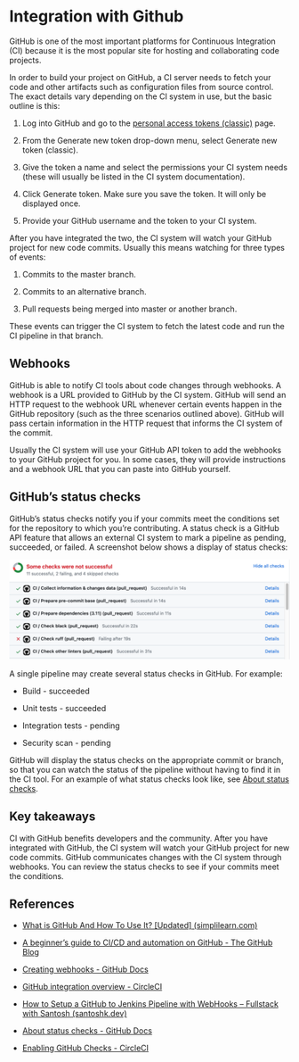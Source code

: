 # Integration with Github

GitHub is one of the most important platforms for Continuous Integration (CI) because it is the most popular site for hosting and collaborating code projects.

In order to build your project on GitHub, a CI server needs to fetch your code and other artifacts such as configuration files from source control. The exact details vary depending on the CI system in use, but the basic outline is this:

1. Log into GitHub and go to the [personal access tokens (classic)](https://github.com/settings/tokens) page.

2. From the Generate new token drop-down menu, select Generate new token (classic).

3. Give the token a name and select the permissions your CI system needs (these will usually be listed in the CI system documentation).

4. Click Generate token. Make sure you save the token. It will only be displayed once.

5. Provide your GitHub username and the token to your CI system.

After you have integrated the two, the CI system will watch your GitHub project for new code commits. Usually this means watching for three types of events:

1. Commits to the master branch.

2. Commits to an alternative branch.

3. Pull requests being merged into master or another branch.

These events can trigger the CI system to fetch the latest code and run the CI pipeline in that branch. 

## Webhooks
GitHub is able to notify CI tools about code changes through webhooks. A webhook is a URL provided to GitHub by the CI system. GitHub will send an HTTP request to the webhook URL whenever certain events happen in the GitHub repository (such as the three scenarios outlined above). GitHub will pass certain information in the HTTP request that informs the CI system of the commit.

Usually the CI system will use your GitHub API token to add the webhooks to your GitHub project for you. In some cases, they will provide instructions and a webhook URL that you can paste into GitHub yourself.

## GitHub’s status checks
GitHub’s status checks notify you if your commits meet the conditions set for the repository to which you’re contributing. A status check is a GitHub API feature that allows an external CI system to mark a pipeline as pending, succeeded, or failed. A screenshot below shows a display of status checks: 

![alt text](../img/image-6.png)

A single pipeline may create several status checks in GitHub. For example:

- Build - succeeded

- Unit tests - succeeded

- Integration tests - pending

- Security scan - pending

GitHub will display the status checks on the appropriate commit or branch, so that you can watch the status of the pipeline without having to find it in the CI tool. For an example of what status checks look like, see [About status checks](https://docs.github.com/en/pull-requests/collaborating-with-pull-requests/collaborating-on-repositories-with-code-quality-features/about-status-checks).

## Key takeaways
CI with GitHub benefits developers and the community. After you have integrated with GitHub, the CI system will watch your GitHub project for new code commits. GitHub communicates changes with the CI system through webhooks. You can review the status checks to see if your commits meet the conditions.

## References

- [What is GitHub And How To Use It? [Updated] (simplilearn.com)](https://www.simplilearn.com/tutorials/git-tutorial/what-is-github)

- [A beginner’s guide to CI/CD and automation on GitHub - The GitHub Blog](https://github.blog/developer-skills/github/a-beginners-guide-to-ci-cd-and-automation-on-github/)

- [Creating webhooks - GitHub Docs](https://docs.github.com/en/webhooks/using-webhooks/creating-webhooks)

- [GitHub integration overview - CircleCI](https://circleci.com/docs/github-integration/)

- [How to Setup a GitHub to Jenkins Pipeline with WebHooks – Fullstack with Santosh (santoshk.dev)](https://santoshk.dev/posts/2022/how-to-setup-a-github-to-jenkins-pipeline-with-webhook/)

- [About status checks - GitHub Docs](https://docs.github.com/en/pull-requests/collaborating-with-pull-requests/collaborating-on-repositories-with-code-quality-features/about-status-checks)

- [Enabling GitHub Checks - CircleCI](https://circleci.com/docs/enable-checks/)

